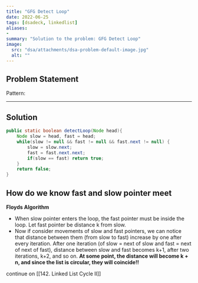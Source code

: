 ```yaml
---
title: "GFG Detect Loop"
date: 2022-06-25
tags: [dsadeck, linkedlist]
aliases:
- 
summary: "Solution to the problem: GFG Detect Loop"
image:
  src: "dsa/attachments/dsa-problem-default-image.jpg"
  alt: ""
---
```


## Problem Statement


Pattern: 

---

## Solution
``` java
public static boolean detectLoop(Node head){
	Node slow = head, fast = head;
	while(slow != null && fast != null && fast.next != null) {
		slow = slow.next;
		fast = fast.next.next;
		if(slow == fast) return true;
	}
	return false;
}
```

## How do we know fast and slow pointer meet
**Floyds Algorithm**
- When slow pointer enters the loop, the fast pointer must be inside the loop. Let fast pointer be distance k from slow.
- Now if consider movements of slow and fast pointers, we can notice that distance between them (from slow to fast) increase by one after every iteration. After one iteration (of slow = next of slow and fast = next of next of fast), distance between slow and fast becomes k+1, after two iterations, k+2, and so on. **At some point, the distance will become k + n, and since the list is circular, they will coincide!!** 

continue on [[142. Linked List Cycle II]]
